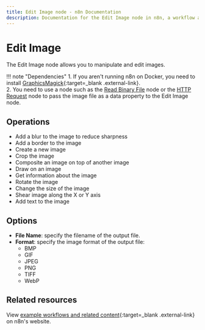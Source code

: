 ```yaml
---
title: Edit Image node - n8n Documentation
description: Documentation for the Edit Image node in n8n, a workflow automation platform. Includes guidance on usage, and links to examples.
---
```


# Edit Image

The Edit Image node allows you to manipulate and edit images.

!!! note "Dependencies"
    1. If you aren't running n8n on Docker, you need to install [GraphicsMagick](http://www.graphicsmagick.org/README.html){:target=_blank .external-link}.  
    2. You need to use a node such as the [Read Binary File](/integrations/builtin/core-nodes/n8n-nodes-base.readbinaryfile/) node or the [HTTP Request](/integrations/builtin/core-nodes/n8n-nodes-base.httprequest/) node to pass the image file as a data property to the Edit Image node.


## Operations

- Add a blur to the image to reduce sharpness
- Add a border to the image
- Create a new image
- Crop the image
- Composite an image on top of another image
- Draw on an image
- Get information about the image
- Rotate the image
- Change the size of the image
- Shear image along the X or Y axis
- Add text to the image



## Options

- **File Name**: specify the filename of the output file.
- **Format**: specify the image format of the output file:
	- BMP
	- GIF
	- JPEG
	- PNG
	- TIFF
	- WebP


## Related resources

View [example workflows and related content](https://n8n.io/integrations/edit-image/){:target=_blank .external-link} on n8n's website.

